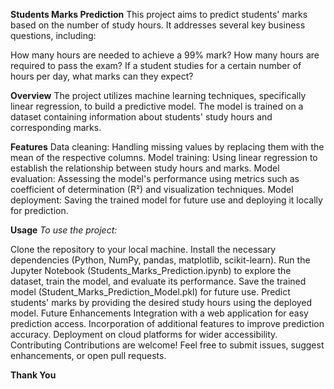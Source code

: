 **Students Marks Prediction**
This project aims to predict students' marks based on the number of study hours. It addresses several key business questions, including:

How many hours are needed to achieve a 99% mark?
How many hours are required to pass the exam?
If a student studies for a certain number of hours per day, what marks can they expect?

**Overview**
The project utilizes machine learning techniques, specifically linear regression, to build a predictive model. The model is trained on a dataset containing information about students' study hours and corresponding marks.

**Features**
Data cleaning: Handling missing values by replacing them with the mean of the respective columns.
Model training: Using linear regression to establish the relationship between study hours and marks.
Model evaluation: Assessing the model's performance using metrics such as coefficient of determination (R²) and visualization techniques.
Model deployment: Saving the trained model for future use and deploying it locally for prediction.

**Usage**
_To use the project:_

Clone the repository to your local machine.
Install the necessary dependencies (Python, NumPy, pandas, matplotlib, scikit-learn).
Run the Jupyter Notebook (Students_Marks_Prediction.ipynb) to explore the dataset, train the model, and evaluate its performance.
Save the trained model (Student_Marks_Prediction_Model.pkl) for future use.
Predict students' marks by providing the desired study hours using the deployed model.
Future Enhancements
Integration with a web application for easy prediction access.
Incorporation of additional features to improve prediction accuracy.
Deployment on cloud platforms for wider accessibility.
Contributing
Contributions are welcome! Feel free to submit issues, suggest enhancements, or open pull requests.

**Thank You**
